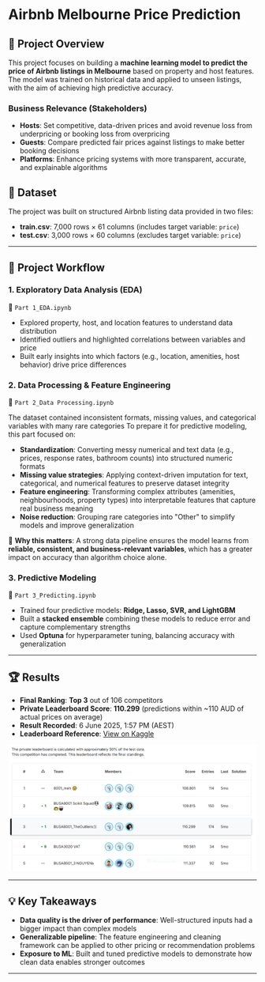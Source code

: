 # Airbnb Melbourne Price Prediction

## 📌 Project Overview
This project focuses on building a **machine learning model to predict the price of Airbnb listings in Melbourne** based on property and host features.
The model was trained on historical data and applied to unseen listings, with the aim of achieving high predictive accuracy.

### Business Relevance (Stakeholders)
- **Hosts**: Set competitive, data-driven prices and avoid revenue loss from underpricing or booking loss from overpricing
- **Guests**: Compare predicted fair prices against listings to make better booking decisions
- **Platforms**: Enhance pricing systems with more transparent, accurate, and explainable algorithms

## 📂 Dataset
The project was built on structured Airbnb listing data provided in two files:
- **train.csv**: 7,000 rows × 61 columns (includes target variable: `price`)
- **test.csv**: 3,000 rows × 60 columns (excludes target variable: `price`)

---

## 🔎 Project Workflow

### 1. Exploratory Data Analysis (EDA)
📂 `Part 1_EDA.ipynb`

- Explored property, host, and location features to understand data distribution
- Identified outliers and highlighted correlations between variables and price
- Built early insights into which factors (e.g., location, amenities, host behavior) drive price differences

  
### 2. Data Processing & Feature Engineering 
📂 `Part 2_Data Processing.ipynb`

The dataset contained inconsistent formats, missing values, and categorical variables with many rare categories
To prepare it for predictive modeling, this part focused on:
- **Standardization**: Converting messy numerical and text data (e.g., prices, response rates, bathroom counts) into structured numeric formats
- **Missing value strategies**: Applying context-driven imputation for text, categorical, and numerical features to preserve dataset integrity
- **Feature engineering**: Transforming complex attributes (amenities, neighbourhoods, property types) into interpretable features that capture real business meaning
- **Noise reduction**: Grouping rare categories into "Other" to simplify models and improve generalization

🔑 **Why this matters**: A strong data pipeline ensures the model learns from **reliable, consistent, and business-relevant variables**, which has a greater impact on accuracy than algorithm choice alone.


### 3. Predictive Modeling
📂 `Part 3_Predicting.ipynb`
- Trained four predictive models: **Ridge, Lasso, SVR, and LightGBM**
- Built a **stacked ensemble** combining these models to reduce error and capture complementary strengths
- Used **Optuna** for hyperparameter tuning, balancing accuracy with generalization

---

## 🏆 Results

- **Final Ranking**: **Top 3** out of 106 competitors
- **Private Leaderboard Score**: **110.299** (predictions within ~110 AUD of actual prices on average)
- **Result Recorded**: 6 June 2025, 1:57 PM (AEST)
- **Leaderboard Reference**: [View on Kaggle](https://www.kaggle.com/competitions/asba-predictive-analytics-competition/leaderboard)

![](Final_Results.PNG)

---

## 💡 Key Takeaways

- **Data quality is the driver of performance**: Well-structured inputs had a bigger impact than complex models
- **Generalizable pipeline**: The feature engineering and cleaning framework can be applied to other pricing or recommendation problems
- **Exposure to ML**: Built and tuned predictive models to demonstrate how clean data enables stronger outcomes

---
